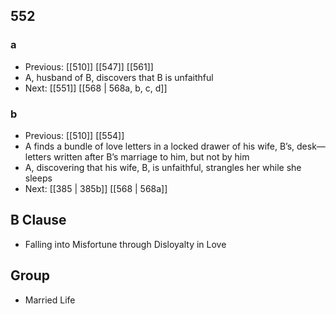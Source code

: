 ## 552
### a
- Previous: [[510]] [[547]] [[561]] 
- A, husband of B, discovers that B is unfaithful
- Next: [[551]] [[568 | 568a, b, c, d]] 

### b
- Previous: [[510]] [[554]] 
- A finds a bundle of love letters in a locked drawer of his wife, B’s, desk—letters written after B’s marriage to him, but not by him
- A, discovering that his wife, B, is unfaithful, strangles her while she sleeps
- Next: [[385 | 385b]] [[568 | 568a]] 

## B Clause
- Falling into Misfortune through Disloyalty in Love

## Group
- Married Life

